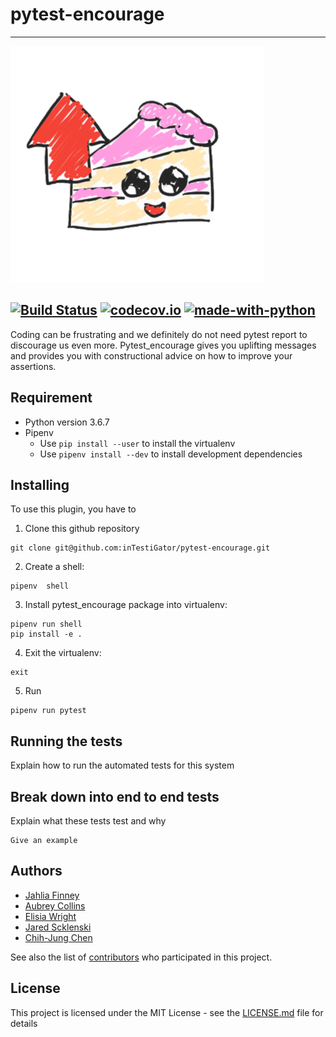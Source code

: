 # pytest-encourage

---
![logo](.github/pytest_encourage_logo.png "pytest_encourage")

[![Build Status](https://api.travis-ci.com/inTestiGator/pytest-encourage.svg?branch=master)](
https://travis-ci.com/inTestiGator/pytest-encourage)
[![codecov.io](https://img.shields.io/codecov/c/github/inTestiGator/pytest-encourage/master.svg)](
http://codecov.io/github/inTestiGator/pytest-courage?branch=master)
[![made-with-python](http://img.shields.io/badge/Made%20with-Python-blue.svg)](
https://www.python.org/)
---
Coding can be frustrating and we definitely do not need pytest report to
discourage us even more. Pytest_encourage gives you uplifting messages and
provides you with constructional advice on how to improve your assertions.

## Requirement

* Python version 3.6.7
* Pipenv
  * Use `pip install --user` to install the virtualenv
  * Use `pipenv install --dev` to install development dependencies

## Installing

To use this plugin, you have to

1. Clone this github repository

```
git clone git@github.com:inTestiGator/pytest-encourage.git
```

2. Create a shell:

```
pipenv  shell
```

3. Install pytest_encourage package into virtualenv:

```
pipenv run shell
pip install -e .
```

4. Exit the virtualenv:

```
exit
```

5. Run

```
pipenv run pytest
```

## Running the tests

Explain how to run the automated tests for this system

## Break down into end to end tests

Explain what these tests test and why

```
Give an example
```


## Authors

* [Jahlia Finney](https://github.com/finneyj2)
* [Aubrey Collins](https://github.com/aubreypc)
* [Elisia Wright](https://github.com/ElisiaW)
* [Jared Scklenski](https://github.com/szklenskij)
* [Chih-Jung Chen](https://github.com/chenc-allegheny)

See also the list of [contributors](https://github.com/inTestiGator/pytest-encourage/graphs/contributors)
who participated in this project.

## License

This project is licensed under the MIT License - see the [LICENSE.md](LICENSE.md)
file for details

